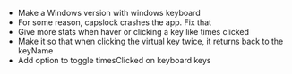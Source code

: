 - Make a Windows version with windows keyboard
- For some reason, capslock crashes the app. Fix that
- Give more stats when haver or clicking a key like times clicked
- Make it so that when clicking the virtual key twice, it returns back to the keyName
- Add option to toggle timesClicked on keyboard keys
